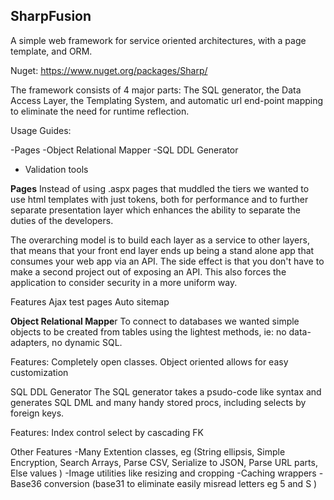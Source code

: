 SharpFusion
------------------
A simple web framework for service oriented architectures, with a  page template, and ORM.

Nuget: https://www.nuget.org/packages/Sharp/

The framework consists of 4 major parts: The SQL generator, the Data Access Layer, the Templating System, and automatic url end-point mapping to eliminate the need for runtime reflection.

Usage Guides:

-Pages
-Object Relational Mapper
-SQL DDL Generator
- Validation tools

**Pages** Instead of using .aspx pages that muddled the tiers we wanted to use html templates with just tokens, both for performance and to further separate presentation layer which enhances the ability to separate the duties of the developers.

The overarching model is to build each layer as a service to other layers, that means that your front end layer ends up being a stand alone app that consumes your web app via an API. The side effect is that you don't have to make a second project out of exposing an API. This also forces the application to consider security in a more uniform way.

Features Ajax test pages Auto sitemap

**Object Relational Mappe**r To connect to databases we wanted simple objects to be created from tables using the lightest methods, ie: no data-adapters, no dynamic SQL.

Features: Completely open classes. Object oriented allows for easy customization

SQL DDL Generator The SQL generator takes a psudo-code like syntax and generates SQL DML and many handy stored procs, including selects by foreign keys.

Features: Index control select by cascading FK

Other Features
-Many Extention classes, eg (String ellipsis, Simple Encryption, Search Arrays, Parse CSV, Serialize to JSON, Parse URL parts, Else values )
-Image utilities like resizing and cropping
-Caching wrappers
-Base36 conversion (base31 to eliminate easily misread letters eg 5 and S )
